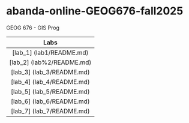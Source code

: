 # abanda-online-GEOG676-fall2025
GEOG 676 - GIS Prog

|Labs     |
|:------:|
|[lab_1] (lab1/README.md)|
|[lab_2] (lab%2/README.md)|
|[lab_3] (lab_3/README.md)|
|[lab_4] (lab_4/README.md)|
|[lab_5] (lab_5/README.md)|
|[lab_6] (lab_6/README.md)|
|[lab_7] (lab_7/README.md)|
